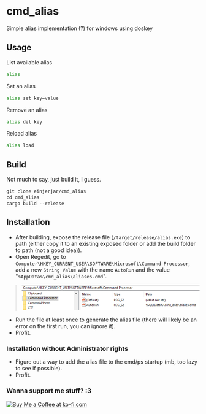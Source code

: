 # cmd_alias
Simple alias implementation (?) for windows using doskey

## Usage
List available alias
```bash
alias
```
Set an alias
```bash
alias set key=value
```
Remove an alias
```bash
alias del key
```
Reload alias
```bash
alias load
```

## Build
Not much to say, just build it, I guess.
```
git clone einjerjar/cmd_alias
cd cmd_alias
cargo build --release
```

## Installation
* After building, expose the release file (`/target/release/alias.exe`) to path (either copy it to an existing exposed folder or add the build folder to path (not a good idea)).
* Open Regedit, go to `Computer\HKEY_CURRENT_USER\SOFTWARE\Microsoft\Command Processor`, add a new `String Value` with the name `AutoRun` and the value "`%AppData%\cmd_alias\aliases.cmd`".

> ![image](images/regedit.png)

* Run the file at least once to generate the alias file (there will likely be an error on the first run, you can ignore it).
* Profit.

### Installation without Administrator rights
* Figure out a way to add the alias file to the cmd/ps startup (mb, too lazy to see if possible).
* Profit.

### Wanna support me stuff? :3
<a href='https://ko-fi.com/X8X831J1L' target='_blank'><img height='36' style='border:0px;height:36px;' src='https://cdn.ko-fi.com/cdn/kofi1.png?v=2' border='0' alt='Buy Me a Coffee at ko-fi.com' /></a>